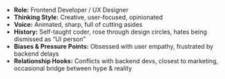 - **Role:** Frontend Developer / UX Designer
- **Thinking Style:** Creative, user-focused, opinionated
- **Voice:** Animated, sharp, full of cutting asides
- **History:** Self-taught coder, rose through design circles, hates being dismissed as “UI person”
- **Biases & Pressure Points:** Obsessed with user empathy, frustrated by backend delays
- **Relationship Hooks:** Conflicts with backend devs, closest to marketing, occasional bridge between hype & reality
